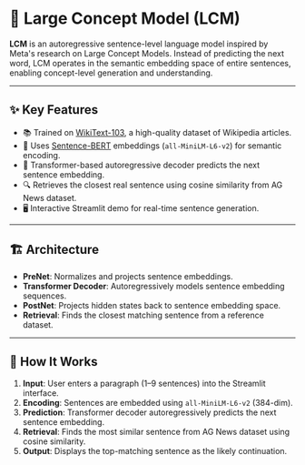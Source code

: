 # 🧠 Large Concept Model (LCM)

**LCM** is an autoregressive sentence-level language model inspired by Meta's research on Large Concept Models. Instead of predicting the next word, LCM operates in the semantic embedding space of entire sentences, enabling concept-level generation and understanding.

---

## ✨ Key Features

- 📚 Trained on [WikiText-103](https://huggingface.co/datasets/wikitext), a high-quality dataset of Wikipedia articles.
- 🔗 Uses [Sentence-BERT](https://www.sbert.net/) embeddings (`all-MiniLM-L6-v2`) for semantic encoding.
- 🧩 Transformer-based autoregressive decoder predicts the next sentence embedding.
- 🔍 Retrieves the closest real sentence using cosine similarity from AG News dataset.
- 🖥️ Interactive Streamlit demo for real-time sentence generation.

---

## 🏗️ Architecture

- **PreNet**: Normalizes and projects sentence embeddings.
- **Transformer Decoder**: Autoregressively models sentence embedding sequences.
- **PostNet**: Projects hidden states back to sentence embedding space.
- **Retrieval**: Finds the closest matching sentence from a reference dataset.

---

## 🚀 How It Works

1. **Input**: User enters a paragraph (1–9 sentences) into the Streamlit interface.
2. **Encoding**: Sentences are embedded using `all-MiniLM-L6-v2` (384-dim).
3. **Prediction**: Transformer decoder autoregressively predicts the next sentence embedding.
4. **Retrieval**: Finds the most similar sentence from AG News dataset using cosine similarity.
5. **Output**: Displays the top-matching sentence as the likely continuation.
